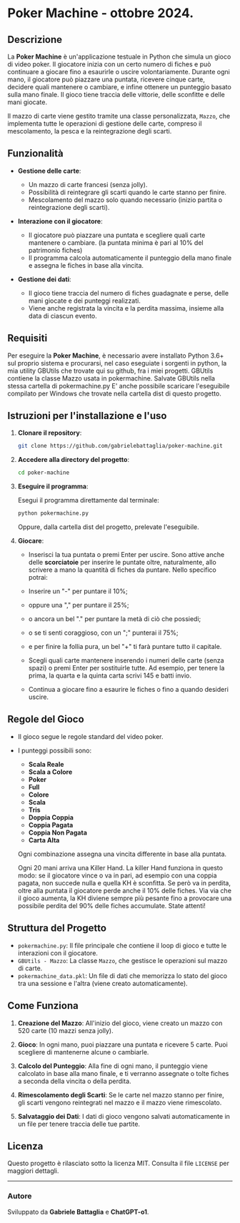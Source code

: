 # Poker Machine - ottobre 2024.

## Descrizione

La **Poker Machine** è un'applicazione testuale in Python che simula un gioco di video poker. Il giocatore inizia con un certo numero di fiches e può continuare a giocare fino a esaurirle o uscire volontariamente. Durante ogni mano, il giocatore può piazzare una puntata, ricevere cinque carte, decidere quali mantenere o cambiare, e infine ottenere un punteggio basato sulla mano finale. Il gioco tiene traccia delle vittorie, delle sconfitte e delle mani giocate.

Il mazzo di carte viene gestito tramite una classe personalizzata, `Mazzo`, che implementa tutte le operazioni di gestione delle carte, compreso il mescolamento, la pesca e la reintegrazione degli scarti.

## Funzionalità

- **Gestione delle carte**:
  - Un mazzo di carte francesi (senza jolly).
  - Possibilità di reintegrare gli scarti quando le carte stanno per finire.
  - Mescolamento del mazzo solo quando necessario (inizio partita o reintegrazione degli scarti).

- **Interazione con il giocatore**:
  - Il giocatore può piazzare una puntata e scegliere quali carte mantenere o cambiare. (la puntata minima è pari al 10% del patrimonio fiches)
  - Il programma calcola automaticamente il punteggio della mano finale e assegna le fiches in base alla vincita.
  
- **Gestione dei dati**:
  - Il gioco tiene traccia del numero di fiches guadagnate e perse, delle mani giocate e dei punteggi realizzati.
  - Viene anche registrata la vincita e la perdita massima, insieme alla data di ciascun evento.

## Requisiti

Per eseguire la **Poker Machine**, è necessario avere installato Python 3.6+ sul proprio sistema e procurarsi, nel caso eseguiate i sorgenti in python, la mia utility GBUtils che trovate qui su github, fra i miei progetti. GBUtils contiene la classe Mazzo usata in pokermachine. Salvate GBUtils nella stessa cartella di pokermachine.py E' anche possibile scaricare l'eseguibile compilato per Windows che trovate nella cartella dist di questo progetto.

## Istruzioni per l'installazione e l'uso

1. **Clonare il repository**:

   ```bash
   git clone https://github.com/gabrielebattaglia/poker-machine.git
   ```

2. **Accedere alla directory del progetto**:

   ```bash
   cd poker-machine
   ```

3. **Eseguire il programma**:

   Esegui il programma direttamente dal terminale:

   ```bash
   python pokermachine.py
   ```

   Oppure, dalla cartella dist del progetto, prelevate l'eseguibile.


4. **Giocare**:

   - Inserisci la tua puntata o premi Enter per uscire.
    Sono attive anche delle **scorciatoie** per inserire le puntate oltre, naturalmente, allo scrivere a mano la quantità di fiches da puntare.
    Nello specifico potrai:
    - Inserire un "-" per puntare il 10%;
    - oppure una "," per puntare il 25%;
    - o ancora un bel "." per puntare la metà di ciò che possiedi;
    - o se ti senti coraggioso, con un ";" punterai il 75%;
    - e per finire la follia pura, un bel "+" ti farà puntare tutto il capitale.
    
   - Scegli quali carte mantenere inserendo i numeri delle carte (senza spazi) o premi Enter per sostituirle tutte.
   Ad esempio, per tenere la prima, la quarta e la quinta carta scrivi 145 e batti invio.
   - Continua a giocare fino a esaurire le fiches o fino a quando desideri uscire.

## Regole del Gioco

- Il gioco segue le regole standard del video poker.
- I punteggi possibili sono:
  - **Scala Reale**
  - **Scala a Colore**
  - **Poker**
  - **Full**
  - **Colore**
  - **Scala**
  - **Tris**
  - **Doppia Coppia**
  - **Coppia Pagata**
  - **Coppia Non Pagata**
  - **Carta Alta**
  
  Ogni combinazione assegna una vincita differente in base alla puntata.

  Ogni 20 mani arriva una Killer Hand. La killer Hand funziona in questo modo: se il giocatore vince o va in pari, ad esempio con una coppia pagata, non succede nulla e quella KH è sconfitta. Se però va in perdita, oltre alla puntata il giocatore perde anche il 10% delle fiches. Via via che il gioco aumenta, la KH diviene sempre più pesante fino a provocare una possibile perdita del 90% delle fiches accumulate.
  State attenti!

## Struttura del Progetto

- `pokermachine.py`: Il file principale che contiene il loop di gioco e tutte le interazioni con il giocatore.
- `GBUtils - Mazzo`: La classe `Mazzo`, che gestisce le operazioni sul mazzo di carte.
- `pokermachine_data.pkl`: Un file di dati che memorizza lo stato del gioco tra una sessione e l'altra (viene creato automaticamente).
  
## Come Funziona

1. **Creazione del Mazzo**: All'inizio del gioco, viene creato un mazzo con 520 carte (10 mazzi senza jolly).
   
2. **Gioco**: In ogni mano, puoi piazzare una puntata e ricevere 5 carte. Puoi scegliere di mantenerne alcune o cambiarle.
   
3. **Calcolo del Punteggio**: Alla fine di ogni mano, il punteggio viene calcolato in base alla mano finale, e ti verranno assegnate o tolte fiches a seconda della vincita o della perdita.

4. **Rimescolamento degli Scarti**: Se le carte nel mazzo stanno per finire, gli scarti vengono reintegrati nel mazzo e il mazzo viene rimescolato.

5. **Salvataggio dei Dati**: I dati di gioco vengono salvati automaticamente in un file per tenere traccia delle tue partite.

## Licenza

Questo progetto è rilasciato sotto la licenza MIT. Consulta il file `LICENSE` per maggiori dettagli.

---

### Autore

Sviluppato da **Gabriele Battaglia** e **ChatGPT-o1**.
